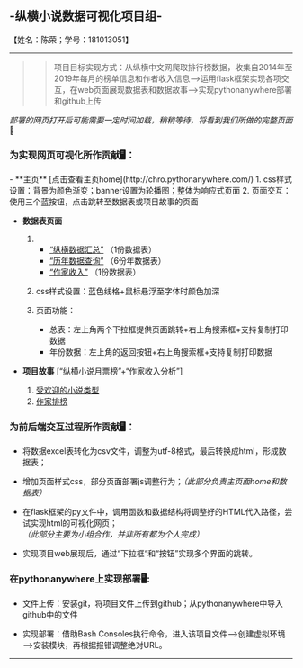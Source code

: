 <h2> -纵横小说数据可视化项目组-</h2>
【姓名：陈荣；学号：181013051】

***

>> 项目目标实现方式：从纵横中文网爬取排行榜数据，收集自2014年至2019年每月的榜单信息和作者收入信息—>运用flask框架实现各项交互，在web页面展现数据表和数据故事—>实现pythonanywhere部署和github上传


*部署的网页打开后可能需要一定时间加载，稍稍等待，将看到我们所做的完整页面* 🐌

<h3> 为实现网页可视化所作贡献🖥️：</h3>
- **主页** 
[点击查看主页home](http://chro.pythonanywhere.com/)
   1. css样式设置：背景为颜色渐变；banner设置为轮播图；整体为响应式页面
   2. 页面交互：使用三个蓝按钮，点击跳转至数据表或项目故事的页面
   
   
- **数据表页面**
   1.   + [“纵横数据汇总”](http://chro.pythonanywhere.com/data_sheet) （1份数据表）
        + [“历年数据查询”](http://chro.pythonanywhere.com/four) （6份年数据表） 
        + [“作家收入”](http://chro.pythonanywhere.com/income) （1份数据表）
      
   2. css样式设置：蓝色线格+鼠标悬浮至字体时颜色加深

   3. 页面功能：
      + 总表：左上角两个下拉框提供页面跳转+右上角搜索框+支持复制打印数据
      + 年份数据：左上角的返回按钮+右上角搜索框+支持复制打印数据


- **项目故事** [“纵横小说月票榜”+“作家收入分析”]
   1. [受欢迎的小说类型](http://chro.pythonanywhere.com/chart)
   2. [作家排榜](http://chro.pythonanywhere.com/2)


<h3>为前后端交互过程所作贡献🖥️：</h3>

   + 将数据excel表转化为csv文件，调整为utf-8格式，最后转换成html，形成数据表；
   
   + 增加页面样式css，部分页面部署js调整行为；*（此部分负责主页面home和数据表）*
   
   + 在flask框架的py文件中，调用函数和数据结构将调整好的HTML代入路径，尝试实现html的可视化网页；*（此部分主要为小组合作，并非所有都为个人完成）*
   
   + 实现项目web展现后，通过“下拉框“和“按钮”实现多个界面的跳转。


<h3>在pythonanywhere上实现部署🖥️: </h3>

   + 文件上传：安装git，将项目文件上传到github；从pythonanywhere中导入github中的文件
   
   + 实现部署：借助Bash Consoles执行命令，进入该项目文件—>创建虚拟环境—>安装模块，再根据报错调整绝对URL。

***
